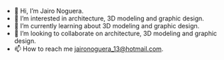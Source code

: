 - 👋 Hi, I’m Jairo Noguera.
- 👀 I’m interested in architecture, 3D modeling and graphic design.
- 🌱 I’m currently learning about 3D modeling and graphic design.
- 💞️ I’m looking to collaborate on architecture, 3D modeling and graphic design.
- 📫 How to reach me jaironoguera_13@hotmail.com.

<!---
Jairo40/Jairo40 is a ✨ special ✨ repository because its `README.md` (this file) appears on your GitHub profile.
You can click the Preview link to take a look at your changes.
--->
